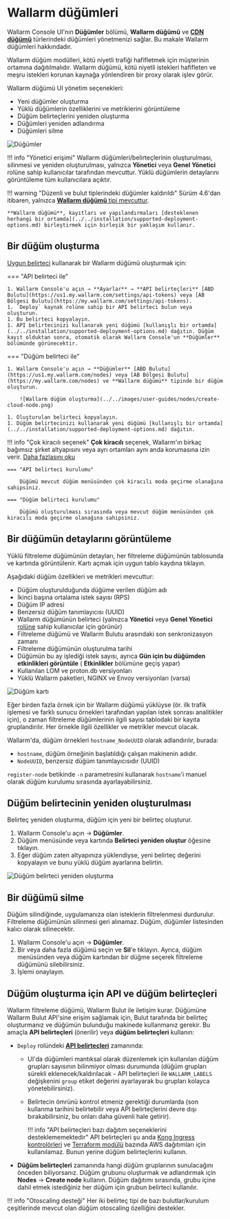# Wallarm düğümleri

Wallarm Console UI'nın **Düğümler** bölümü, **Wallarm düğümü** ve [**CDN düğümü**](cdn-node.md) türlerindeki düğümleri yönetmenizi sağlar. Bu makale Wallarm düğümleri hakkındadır.

Wallarm düğüm modülleri, kötü niyetli trafiği hafifletmek için müşterinin ortamına dağıtılmalıdır. Wallarm düğümü, kötü niyetli istekleri hafifleten ve meşru istekleri korunan kaynağa yönlendiren bir proxy olarak işlev görür.

Wallarm düğümü UI yönetim seçenekleri:

* Yeni düğümler oluşturma
* Yüklü düğümlerin özelliklerini ve metriklerini görüntüleme
* Düğüm belirteçlerini yeniden oluşturma
* Düğümleri yeniden adlandırma
* Düğümleri silme

![Düğümler](../../images/user-guides/nodes/table-nodes.png)

!!! info "Yönetici erişimi"
    Wallarm düğümleri/belirteçlerinin oluşturulması, silinmesi ve yeniden oluşturulması, yalnızca **Yönetici** veya **Genel Yönetici** rolüne sahip kullanıcılar tarafından mevcuttur. Yüklü düğümlerin detaylarını görüntüleme tüm kullanıcılara açıktır.

!!! warning "Düzenli ve bulut tiplerindeki düğümler kaldırıldı"
    Sürüm 4.6'dan itibaren, yalnızca [**Wallarm düğümü** tipi mevcuttur](../../updating-migrating/what-is-new.md#removal-of-the-email-password-based-node-registration).

    **Wallarm düğümü**, kayıtları ve yapılandırmaları [desteklenen herhangi bir ortamda](../../installation/supported-deployment-options.md) birleştirmek için birleşik bir yaklaşım kullanır.

## Bir düğüm oluşturma

[Uygun belirteci](#api-and-node-tokens-for-node-creation) kullanarak bir Wallarm düğümü oluşturmak için:

=== "API belirteci ile"

    1. Wallarm Console'u açın → **Ayarlar** → **API belirteçleri** [ABD Bulutu](https://us1.my.wallarm.com/settings/api-tokens) veya [AB Bölgesi Bulutu](https://my.wallarm.com/settings/api-tokens).
    1. `Deploy` kaynak rolüne sahip bir API belirteci bulun veya oluşturun.
    1. Bu belirteci kopyalayın.
    1. API belirtecinizi kullanarak yeni düğümü [kullanışlı bir ortamda](../../installation/supported-deployment-options.md) dağıtın. Düğüm kayıt olduktan sonra, otomatik olarak Wallarm Console'un **Düğümler** bölümünde görünecektir.

=== "Düğüm belirteci ile"

    1. Wallarm Console'u açın → **Düğümler** [ABD Bulutu](https://us1.my.wallarm.com/nodes) veya [AB Bölgesi Bulutu](https://my.wallarm.com/nodes) ve **Wallarm düğümü** tipinde bir düğüm oluşturun.

        ![Wallarm düğüm oluşturma](../../images/user-guides/nodes/create-cloud-node.png)
    
    1. Oluşturulan belirteci kopyalayın.
    1. Düğüm belirtecinizi kullanarak yeni düğümü [kullanışlı bir ortamda](../../installation/supported-deployment-options.md) dağıtın.
    
!!! info "Çok kiracılı seçenek"
    **Çok kiracılı** seçenek, Wallarm'ın birkaç bağımsız şirket altyapısını veya ayrı ortamları aynı anda korumasına izin verir. [Daha fazlasını oku](../../installation/multi-tenant/overview.md)

    === "API belirteci kurulumu"

        Düğümü mevcut düğüm menüsünden çok kiracılı moda geçirme olanağına sahipsiniz.

    === "Düğüm belirteci kurulumu"
    
        Düğümü oluşturulması sırasında veya mevcut düğüm menüsünden çok kiracılı moda geçirme olanağına sahipsiniz.

## Bir düğümün detaylarını görüntüleme

Yüklü filtreleme düğümünün detayları, her filtreleme düğümünün tablosunda ve kartında görüntülenir. Kartı açmak için uygun tablo kaydına tıklayın.

Aşağıdaki düğüm özellikleri ve metrikleri mevcuttur:

* Düğüm oluşturulduğunda düğüme verilen düğüm adı
* İkinci başına ortalama istek sayısı (RPS)
* Düğüm IP adresi
* Benzersiz düğüm tanımlayıcısı (UUID)
* Wallarm düğümünün belirteci (yalnızca **Yönetici** veya **Genel Yönetici** [rolüne](../settings/users.md) sahip kullanıcılar için görünür)
* Filtreleme düğümü ve Wallarm Bulutu arasındaki son senkronizasyon zamanı
* Filtreleme düğümünün oluşturulma tarihi
* Düğümün bu ay işlediği istek sayısı, ayrıca **Gün için bu düğümden etkinlikleri görüntüle** ( **Etkinlikler** bölümüne geçiş yapar)
* Kullanılan LOM ve proton.db versiyonları
* Yüklü Wallarm paketleri, NGINX ve Envoy versiyonları (varsa)

![Düğüm kartı](../../images/user-guides/nodes/view-wallarm-node.png)

Eğer birden fazla örnek için bir Wallarm düğümü yüklüyse (ör. ilk trafik işlemesi ve farklı sunucu örnekleri tarafından yapılan istek sonrası analitikler için), o zaman filtreleme düğümlerinin ilgili sayısı tablodaki bir kayıta gruplandırılır. Her örnekle ilgili özellikler ve metrikler mevcut olacak.

Wallarm'da, düğüm örnekleri `hostname_NodeUUID` olarak adlandırılır, burada: 

* `hostname`, düğüm örneğinin başlatıldığı çalışan makinenin adıdır.
* `NodeUUID`, benzersiz düğüm tanımlayıcısıdır (UUID)

`register-node` betikinde `-n` parametresini kullanarak `hostname`'i manuel olarak düğüm kurulumu sırasında ayarlayabilirsiniz.

## Düğüm belirtecinin yeniden oluşturulması

Belirteç yeniden oluşturma, düğüm için yeni bir belirteç oluşturur. 

1. Wallarm Console'u açın → **Düğümler**.
2. Düğüm menüsünde veya kartında **Belirteci yeniden oluştur** öğesine tıklayın.
3. Eğer düğüm zaten altyapınıza yüklendiyse, yeni belirteç değerini kopyalayın ve bunu yüklü düğüm ayarlarına belirtin.

![Düğüm belirteci yeniden oluşturma](../../images/user-guides/nodes/generate-new-token.png)

## Bir düğümü silme

Düğüm silindiğinde, uygulamanıza olan isteklerin filtrelenmesi durdurulur. Filtreleme düğümünün silinmesi geri alınamaz. Düğüm, düğümler listesinden kalıcı olarak silinecektir.

1. Wallarm Console'u açın → **Düğümler**.
1. Bir veya daha fazla düğümü seçin ve **Sil**'e tıklayın. Ayrıca, düğüm menüsünden veya düğüm kartından bir düğme seçerek filtreleme düğümünü silebilirsiniz.
1. İşlemi onaylayın.

## Düğüm oluşturma için API ve düğüm belirteçleri

Wallarm filtreleme düğümü, Wallarm Bulut ile iletişim kurar. Düğümüne Wallarm Bulut API'sine erişim sağlamak için, Bulut tarafında bir belirteç oluşturmanız ve düğümün bulunduğu makinede kullanmanız gerekir. Bu amaçla **API belirteçleri** (önerilir) veya **düğüm belirteçleri** kullanın:

* `Deploy` rolündeki [**API belirteçleri**](../settings/api-tokens.md) zamanında:

    * UI'da düğümleri mantıksal olarak düzenlemek için kullanılan düğüm grupları sayısının bilinmiyor olması durumunda (düğüm grupları sürekli eklenecek/kaldırılacak - API belirteçleri ile `WALLARM_LABELS` değişkenini `group` etiket değerini ayarlayarak bu grupları kolayca yönetebilirsiniz).
    * Belirtecin ömrünü kontrol etmeniz gerektiği durumlarda (son kullanma tarihini belirtebilir veya API belirteçlerini devre dışı bırakabilirsiniz, bu onları daha güvenli hale getirir).

        !!! info "API belirteçleri bazı dağıtım seçeneklerini desteklememektedir"
            API belirteçleri şu anda [Kong Ingress kontrolörleri](../../installation/kubernetes/kong-ingress-controller/deployment.md) ve [Terraform modülü](../../installation/cloud-platforms/aws/terraform-module/overview.md) bazında AWS dağıtımları için kullanılamaz. Bunun yerine düğüm belirteçlerini kullanın.

* **Düğüm belirteçleri** zamanında hangi düğüm gruplarının sunulacağını önceden biliyorsanız. Düğüm grubunu oluşturmak ve adlandırmak için **Nodes** → **Create node** kullanın. Düğüm dağıtımı sırasında, grubu içine dahil etmek istediğiniz her düğüm için grubun belirteci kullanılır.

!!! info "Otoscaling desteği"
    Her iki belirteç tipi de bazı bulutlar/kurulum çeşitlerinde mevcut olan düğüm otoscaling özelliğini destekler.